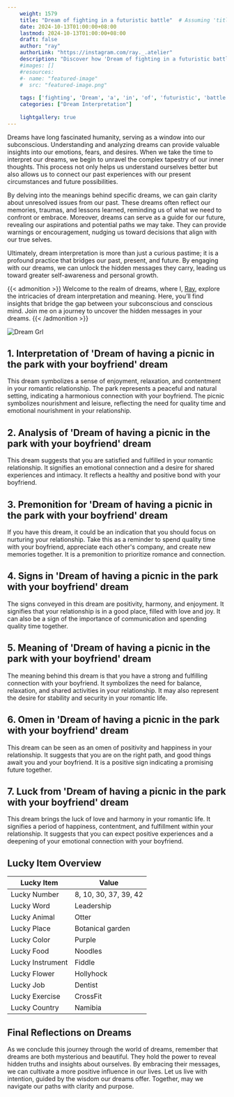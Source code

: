 ```yaml
---
    weight: 1579
    title: "Dream of fighting in a futuristic battle"  # Assuming 'title' column exists
    date: 2024-10-13T01:00:00+08:00
    lastmod: 2024-10-13T01:00:00+08:00
    draft: false
    author: "ray"
    authorLink: "https://instagram.com/ray._.atelier"
    description: "Discover how 'Dream of fighting in a futuristic battle' can interpret your future and uncover its significant meanings in your life."
    #images: []
    #resources:
    #- name: "featured-image"
    #  src: "featured-image.png"
    
    tags: ['fighting', 'Dream', 'a', 'in', 'of', 'futuristic', 'battle']
    categories: ["Dream Interpretation"]
    
    lightgallery: true
---
```

    
Dreams have long fascinated humanity, serving as a window into our subconscious. Understanding and analyzing dreams can provide valuable insights into our emotions, fears, and desires. When we take the time to interpret our dreams, we begin to unravel the complex tapestry of our inner thoughts. This process not only helps us understand ourselves better but also allows us to connect our past experiences with our present circumstances and future possibilities.

By delving into the meanings behind specific dreams, we can gain clarity about unresolved issues from our past. These dreams often reflect our memories, traumas, and lessons learned, reminding us of what we need to confront or embrace. Moreover, dreams can serve as a guide for our future, revealing our aspirations and potential paths we may take. They can provide warnings or encouragement, nudging us toward decisions that align with our true selves.

Ultimately, dream interpretation is more than just a curious pastime; it is a profound practice that bridges our past, present, and future. By engaging with our dreams, we can unlock the hidden messages they carry, leading us toward greater self-awareness and personal growth.

{{< admonition >}}
Welcome to the realm of dreams, where I, [Ray](https://instagram.com/ray._.atelier), explore the intricacies of dream interpretation and meaning. Here, you’ll find insights that bridge the gap between your subconscious and conscious mind. Join me on a journey to uncover the hidden messages in your dreams.
{{< /admonition >}}

![Dream Grl](https://cdn.pixabay.com/photo/2017/11/02/03/35/gothic-2910057_1280.jpg "Dream Grl")

## 1. Interpretation of 'Dream of having a picnic in the park with your boyfriend' dream
 This dream symbolizes a sense of enjoyment, relaxation, and contentment in your romantic relationship. The park represents a peaceful and natural setting, indicating a harmonious connection with your boyfriend. The picnic symbolizes nourishment and leisure, reflecting the need for quality time and emotional nourishment in your relationship.

## 2. Analysis of 'Dream of having a picnic in the park with your boyfriend' dream
 This dream suggests that you are satisfied and fulfilled in your romantic relationship. It signifies an emotional connection and a desire for shared experiences and intimacy. It reflects a healthy and positive bond with your boyfriend.

## 3. Premonition for 'Dream of having a picnic in the park with your boyfriend' dream
 If you have this dream, it could be an indication that you should focus on nurturing your relationship. Take this as a reminder to spend quality time with your boyfriend, appreciate each other's company, and create new memories together. It is a premonition to prioritize romance and connection.

## 4. Signs in 'Dream of having a picnic in the park with your boyfriend' dream
 The signs conveyed in this dream are positivity, harmony, and enjoyment. It signifies that your relationship is in a good place, filled with love and joy. It can also be a sign of the importance of communication and spending quality time together.

## 5. Meaning of 'Dream of having a picnic in the park with your boyfriend' dream
 The meaning behind this dream is that you have a strong and fulfilling connection with your boyfriend. It symbolizes the need for balance, relaxation, and shared activities in your relationship. It may also represent the desire for stability and security in your romantic life.

## 6. Omen in 'Dream of having a picnic in the park with your boyfriend' dream
 This dream can be seen as an omen of positivity and happiness in your relationship. It suggests that you are on the right path, and good things await you and your boyfriend. It is a positive sign indicating a promising future together.

## 7. Luck from 'Dream of having a picnic in the park with your boyfriend' dream
 This dream brings the luck of love and harmony in your romantic life. It signifies a period of happiness, contentment, and fulfillment within your relationship. It suggests that you can expect positive experiences and a deepening of your emotional connection with your boyfriend.

## Lucky Item Overview
| Lucky Item          | Value              |
|---------------|--------------------|
| Lucky Number        | 8, 10, 30, 37, 39, 42  |
| Lucky Word          | Leadership |
| Lucky Animal        | Otter |
| Lucky Place         | Botanical garden     |
| Lucky Color         | Purple     |
| Lucky Food          | Noodles      |
| Lucky Instrument    | Fiddle |
| Lucky Flower        | Hollyhock    |
| Lucky Job           | Dentist       |
| Lucky Exercise      | CrossFit  |
| Lucky Country       | Namibia    |


##  Final Reflections on Dreams

As we conclude this journey through the world of dreams, remember that dreams are both mysterious and beautiful. They hold the power to reveal hidden truths and insights about ourselves. By embracing their messages, we can cultivate a more positive influence in our lives. Let us live with intention, guided by the wisdom our dreams offer. Together, may we navigate our paths with clarity and purpose.
